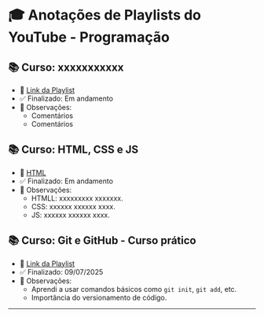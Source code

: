 # 🎓 Anotações de Playlists do YouTube - Programação

## 📚 Curso: xxxxxxxxxxx
- 📌 [Link da Playlist](https://youtube.com/playlist?list=OUTRO_EXEMPLO)
- ✅ Finalizado: Em andamento
- 📝 Observações:
  - Comentários
  - Comentários
    
## 📚 Curso: HTML, CSS e JS
- 📌 [HTML](https://www.youtube.com/watch?v=Fhy-5CtVkiM&list=PLhkO7OMKgT_rwCMqErLDnhcxVWy8t0e74&index=8&t=4866s)
- ✅ Finalizado: Em andamento
- 📝 Observações:
  - HTMLL: xxxxxxxxx  xxxxxxx.
  - CSS: xxxxxx xxxxxx xxxx.
  - JS: xxxxxx xxxxxx xxxx.

## 📚 Curso: Git e GitHub - Curso prático
- 📌 [Link da Playlist](https://www.youtube.com/playlist?list=PLbEOwbQR9lqzK14I7OOeREEIE4k6rjgIj)
- ✅ Finalizado: 09/07/2025
- 📝 Observações:
  - Aprendi a usar comandos básicos como `git init`, `git add`, etc.
  - Importância do versionamento de código.

---
